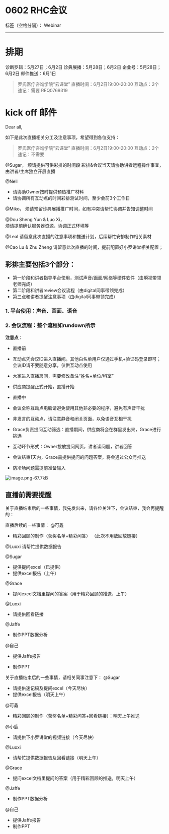 # 0602 RHC会议

标签（空格分隔）： Webinar

---

# 排期

诊断罗辑：5月27日；6月2日
诊典展播：5月28日；6月2日
企业号：5月28日；6月2日
邮件推送：6月1日

> 罗氏医疗咨询学院“云课堂”
直播时间：6月2日19:00-20:00
互动点：2个
速记：需要
REQ0769319

# kick off 邮件

Dear all,

如下是此次直播相关分工及注意事项，希望得到各位支持：
> 罗氏医疗咨询学院“云课堂”
直播时间：6月2日19:00-20:00
互动点：2个
速记：不需要

@Sugar，
烦请提供可供彩排的时间段 
彩排&会议当天请协助讲者远程操作事宜，由讲者/主席独立开展直播

@Nell
- 请协助Owner按时提供预热推广材料
- 请协调所有互动点的时间彩排测试时间，至少会前3个工作日  

@Miko，
烦请预留诊典展播推广时间，如有冲突请帮忙协调并告知调整时间

  @Dou Sheng Yun & Luo Xi，  
烦请提前确认服务器资源，协调正式环境等

  @Leal
请留意此次直播的注意事项和推送计划，后续帮忙安排制作相关素材

  @Cao Lu & Zhu Zheng
 请留意此次直播的时间，提前配置好小罗讲堂相关配置；



## 彩排主要包括3个部分：
- 第一阶段和讲者指导平台使用，测试声音/画面/网络等硬件软件（由瞬视带领老师完成）
- 第二阶段和讲者review会议流程（由digital同事带领完成）
- 第三点和讲者提醒注意事项（由digital同事带领完成）

### 1. 平台使用：声音、画面、语音

### 2. 会议流程：整个流程如rundown所示
**注意点：**

- 直播前
 - 互动点凭会议ID进入直播间。其他白名单用户仅通过手机+验证码登录即可；会议ID请不要随意分享，仅供互动点使用
 - 大家进入直播房间，需要修改备注“姓名+单位/科室”
 - 供应商提醒正式开始，直播开始

- 直播中
 - 会议全称互动点电脑请避免使用其他非必要的程序，避免有声音干扰
 - 非发言的互动点，请注意静音和闭关页面，以免语音互相干扰
 - Grace负责提问互动筛选：直播期间，供应商将会在群里发出来，Grace进行挑选
 - 互动环节形式：Owner投放提问网页，讲者读问题，讲者回答
 - 会议结束1天内，Grace需提供提问的问题答案，将会通过公众号推送
 - 防冷场问题需提前准备输入
 
![image.png-67.7kB][1]

## 直播前需要提醒

关于直播结束后的一些事情，我先发出来，请各位关注下，会议结束，我会再提醒的：

直播后续的一些事情：
@可鑫
- 精彩回顾的制作（获奖名单+精彩问答）
（此次不用放回放链接）

@Luoxi
请帮忙提供数据报告

@Sugar
- 提供提问excel（已提供）
- 提供excel报告（上午）

@Grace
- 提问excel文档里提问的答案（用于精彩回顾的推送，上午）

@Luoxi
- 请提供回看链接

@Jaffe
- 制作PPT数据分析

@自己
- 提供Jaffe报告
- 制作PPT


  [1]: http://static.zybuluo.com/DoraLi/z07h0eibgc26v07pmkrxqkyx/image.png
  
  
  
  
关于直播结束后的一些事情，请相关同事注意下：
@Sugar
- 请提供速记稿及提问excel（今天尽快）
- 提供excel报告（明天上午）

@可鑫
- 精彩回顾的制作（获奖名单+精彩问答+回看链接）：明天上午推送

@小鹿
- 请提供下小罗讲堂的视频链接（今天尽快）

@Luoxi
- 请帮忙提供数据报告及回看链接（明天上午）

@Grace
- 提问excel文档里提问的答案（用于精彩回顾的推送，明天上午）

@Jaffe
- 制作PPT数据分析

@自己
- 提供Jaffe报告
- 制作PPT
